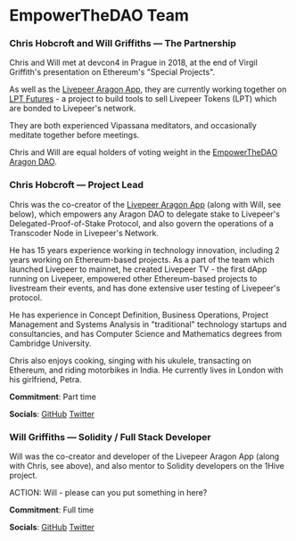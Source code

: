 # EmpowerTheDAO Team

### Chris Hobcroft and Will Griffiths — The Partnership

Chris and Will met at devcon4 in Prague in 2018, at the end of Virgil Griffith's presentation on Ethereum's "Special Projects".

As well as the [Livepeer Aragon App](https://github.com/videoDAC/livepeer-aragon/blob/master/README.md), they are currently working together on [LPT Futures](https://forum.livepeer.org/t/transcoder-campaign-lpt-futures/709) - a project to build tools to sell Livepeer Tokens (LPT) which are bonded to Livepeer's network.

They are both experienced Vipassana meditators, and occasionally meditate together before meetings.

Chris and Will are equal holders of voting weight in the [EmpowerTheDAO Aragon DAO](https://mainnet.aragon.org/#/empowerthedao.aragonid.eth).

### Chris Hobcroft — Project Lead

Chris was the co-creator of the [Livepeer Aragon App](https://github.com/videoDAC/livepeer-aragon/blob/master/README.md) (along with Will, see below), which empowers any Aragon DAO to delegate stake to Livepeer's Delegated-Proof-of-Stake Protocol, and also govern the operations of a Transcoder Node in Livepeer's Network.

He has 15 years experience working in technology innovation, including 2 years working on Ethereum-based projects. As a part of the team which launched Livepeer to mainnet, he created Livepeer TV - the first dApp running on Livepeer, empowered other Ethereum-based projects to livestream their events, and has done extensive user testing of Livepeer's protocol.

He has experience in Concept Definition, Business Operations, Project Management and Systems Analysis in "traditional" technology startups and consultancies, and has Computer Science and Mathematics degrees from Cambridge University.

Chris also enjoys cooking, singing with his ukulele, transacting on Ethereum, and riding motorbikes in India. He currently lives in London with his girlfriend, Petra.

**Commitment**: Part time

**Socials**: [GitHub](https://github.com/chrishobcroft) [Twitter](https://twitter.com/chrishobcroft)

### Will Griffiths — Solidity / Full Stack Developer

Will was the co-creator and developer of the Livepeer Aragon App (along with Chris, see above), and also mentor to Solidity developers on the 1Hive project.

ACTION: Will - please can you put something in here?

**Commitment**: Full time

**Socials**: [GitHub](https://github.com/willjgriff) [Twitter](https://twitter.com/willjgriff)
